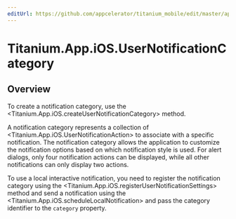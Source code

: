 ```yaml
---
editUrl: https://github.com/appcelerator/titanium_mobile/edit/master/apidoc/Titanium/App/iOS/UserNotificationCategory.yml
---
```

# Titanium.App.iOS.UserNotificationCategory

<TypeHeader/>

## Overview

To create a notification category, use the <Titanium.App.iOS.createUserNotificationCategory> method.

A notification category represents a collection of <Titanium.App.iOS.UserNotificationAction>
to associate with a specific notification.  The notification category allows the application to
customize the notification options based on which notification style is used.  For alert dialogs,
only four notification actions can be displayed, while all other notifications can only display two
actions.

To use a local interactive notification, you need to register the notification category using
the <Titanium.App.iOS.registerUserNotificationSettings> method and send a notification using the
<Titanium.App.iOS.scheduleLocalNotification> and pass the category identifier to the `category`
property.

<ApiDocs/>

